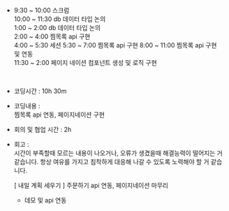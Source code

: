 - 9:30 ~ 10:00 스크럼 <br/>
  10:00 ~ 11:30 db 데이터 타입 논의  
  1:00 ~ 2:00 db 데이터 타입 논의  
  2:00 ~ 4:00 찜목록 api 구현  
  4:00 ~ 5:30 세션
  5:30 ~ 7:00 찜목록 api 구현
  8:00 ~ 11:00 찜목록 api 구현 및 연동  
  11:30 ~ 2:00 페이지 네이션 컴포넌트 생성 및 로직 구현  

  <br/>
- 코딩시간 : 10h 30m
- 코딩내용 :  
  찜목록 api 연동, 페이지네이션 구현
- 회의 및 협업 시간 : 2h
- 회고 :   
  시간이 부족할때 모르는 내용이 나오거나, 오류가 생겼을때 해결능력이 떨어지는 거 같습니다. 항상 여유를 가지고 침착하게 대응해 나갈 수 있도록 노력해야 할 거 같습니다.

  [ 내일 계획 세우기 ]
  주문하기 api 연동, 페이지네이션 마무리

  - 데모 및 api 연동
